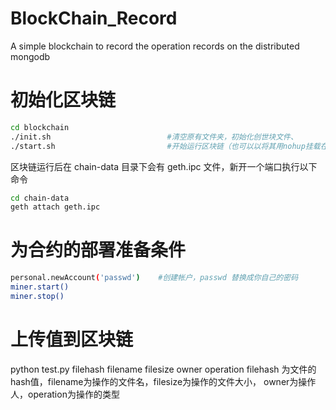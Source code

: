 # BlockChain_Record
A simple blockchain to record the operation records on the distributed mongodb
# 初始化区块链

```Bash
cd blockchain
./init.sh                          #清空原有文件夹，初始化创世块文件、
./start.sh                         #开始运行区块链（也可以以将其用nohup挂载在后台运行就不用在下面步骤新开一个端口）
```
区块链运行后在 chain-data 目录下会有 geth.ipc 文件，新开一个端口执行以下命令

```Bash
cd chain-data
geth attach geth.ipc
```

# 为合约的部署准备条件
```Bash
personal.newAccount('passwd')    #创建帐户，passwd 替换成你自己的密码
miner.start()
miner.stop()
```

# 上传值到区块链
python test.py filehash filename filesize owner operation
filehash 为文件的hash值，filename为操作的文件名，filesize为操作的文件大小，
owner为操作人，operation为操作的类型
